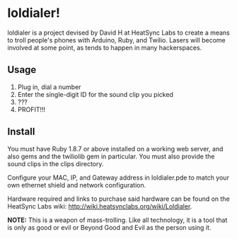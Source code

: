 loldialer!
==========

loldialer is a project devised by David H at HeatSync Labs to create a means to troll people's phones with Arduino, Ruby, and Twilio.  Lasers will become involved at some point, as tends to happen in many hackerspaces.

Usage
-----
1. Plug in, dial a number
2. Enter the single-digit ID for the sound clip you picked
3. ???
4. PROFIT!!! 

Install
-------
You must have Ruby 1.8.7 or above installed on a working web server, and also gems and the twiliolib gem in particular.  You must also provide the sound clips in the clips directory.

Configure your MAC, IP, and Gateway address in loldialer.pde to match your own ethernet shield and network configuration.

Hardware required and links to purchase said hardware can be found on the HeatSync Labs wiki: http://wiki.heatsynclabs.org/wiki/Loldialer.

**NOTE:** This is a weapon of mass-trolling.  Like all technology, it is a tool that is only as good or evil or Beyond Good and Evil as the person using it.
